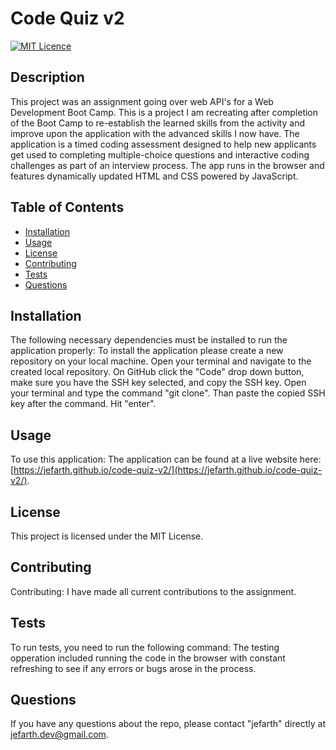 # Code Quiz v2

[![MIT Licence](https://badges.frapsoft.com/os/mit/mit.png?v=103)](https://opensource.org/licenses/mit-license.php)

## Description

This project was an assignment going over web API's for a Web Development Boot Camp. This is a project I am recreating after completion of the Boot Camp to re-establish the learned skills from the activity and improve upon the application with the advanced skills I now have. The application is a timed coding assessment designed to help new applicants get used to completing multiple-choice questions and interactive coding challenges as part of an interview process. The app runs in the browser and features dynamically updated HTML and CSS powered by JavaScript.

## Table of Contents

- [Installation](#installation)
- [Usage](#usage)
- [License](#license)
- [Contributing](#contributing)
- [Tests](#tests)
- [Questions](#questions)

## Installation

The following necessary dependencies must be installed to run the application properly: To install the application please create a new repository on your local machine. Open your terminal and navigate to the created local repository. On GitHub click the "Code" drop down button, make sure you have the SSH key selected, and copy the SSH key. Open your terminal and type the command "git clone". Than paste the copied SSH key after the command. Hit "enter".

## Usage

To use this application: The application can be found at a live website here: [https://jefarth.github.io/code-quiz-v2/](https://jefarth.github.io/code-quiz-v2/).

## License

This project is licensed under the MIT License.

## Contributing

Contributing: I have made all current contributions to the assignment.

## Tests

To run tests, you need to run the following command: The testing opperation included running the code in the browser with constant refreshing to see if any errors or bugs arose in the process.

## Questions

If you have any questions about the repo, please contact "jefarth" directly at jefarth.dev@gmail.com.
